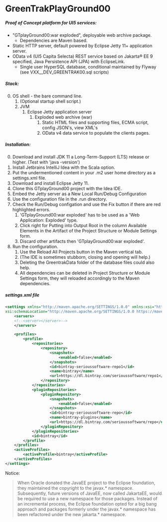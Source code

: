 # GreenTrakPlayGround00

##### Proof of Concept platform for UI5 services:
* "GTplayGround00:war exploded", deployable web archive package.
   * Dependencies are Maven based.
* Static HTTP server, default powered by Eclipse Jetty 11+ application server.
* OData v4 (UI5 Capita Selecta) REST service based on Jakarta® EE 9 specified, Java Persistence API (JPA) with EclipseLink.
   * Single user HyperSQL database, conditional maintained by Flyway (see VXX__DEV_GREENTRAK00.sql scripts)

##### Stack:
0. OS shell - the bare command line.
   1. (Optional startup shell script.)
    1. JVM
        1. Eclipse Jetty application server
            1. Exploded web archive (war)
                1. Static HTML files and supporting files, ECMA script, config JSON's, view XML's
                1. OData v4 data service to populate the clients pages.

##### Installation:
0. Download and install JDK 11 a Long-Term-Support (LTS) release or higher. (Test with 'java -version')
0. Install Jetbrains IntelliJ Idea with the Scala option.
0. Put the undermentioned content in your .m2 user home directory as a settings.xml file.
0. Download and install Eclipse Jetty 11.
0. Clone this GTplayGround00 project with the Idea IDE.
0. Embed the Jetty server as a New Local Run/Debug Configuration
0. Use the configuration file in the .run directory.
0. Check the Run/Debug configation and use the Fix button if there are red highlighted errors.
    1. 'GTplayGround00:war exploded' has to be used as a 'Web Application: Exploded' type.
    0. Click right for Putting into Output Root in the column Available Elements in the Artifact of the Project Structure or Module Settings form.
    0. Discard other artifacts then 'GTplayGround00:war exploded'.
0. Run the configuration.
    1. Use the Reload All Projects button in the Maven vertical tab.
    0. (The IDE is sometimes stubborn, closing and opening will help.)
    0. Deleting the GreentrakData folder of the database files could also help.
    0. All dependencies can be deleted in Project Structure or Module Settings form, they will reloaded accordingly to the Maven dependencies.


##### settings.xml file
```xml
<settings xmlns="http://maven.apache.org/SETTINGS/1.0.0" xmlns:xsi="http://www.w3.org/2001/XMLSchema-instance"
xsi:schemaLocation="http://maven.apache.org/SETTINGS/1.0.0 https://maven.apache.org/xsd/settings-1.0.0.xsd">
    <servers>
    <!--<server></server>-->
    </servers>

    <profiles>
        <profile>
            <repositories>
                <repository>
                    <snapshots>
                        <enabled>false</enabled>
                    </snapshots>
                    <id>bintray-serioussoftware-repo1</id>
                    <name>bintray</name>
                    <url>https://dl.bintray.com/serioussoftware/repo1</url>
                </repository>
            </repositories>
            <pluginRepositories>
                <pluginRepository>
                    <snapshots>
                        <enabled>false</enabled>
                    </snapshots>
                    <id>bintray-serioussoftware-repo</id>
                    <name>bintray-plugins</name>
                    <url>https://dl.bintray.com/serioussoftware/repo</url>
                </pluginRepository>
            </pluginRepositories>
            <id>bintray</id>
        </profile>
    </profiles>
    <activeProfiles>
        <activeProfile>bintray</activeProfile>
    </activeProfiles>
</settings>
```


Notice:
>When Oracle donated the JavaEE project to the Eclipse foundation, they maintained the copyright to the javax.* namespace. Subsequently, future versions of JavaEE, now called JakartaEE, would be required to use a new namespace for those packages. Instead of an incremental process, the Eclipse foundation opted for a big bang approach and packages formerly under the javax.* namespace has been refactored under the new jakarta.* namespace.
  
